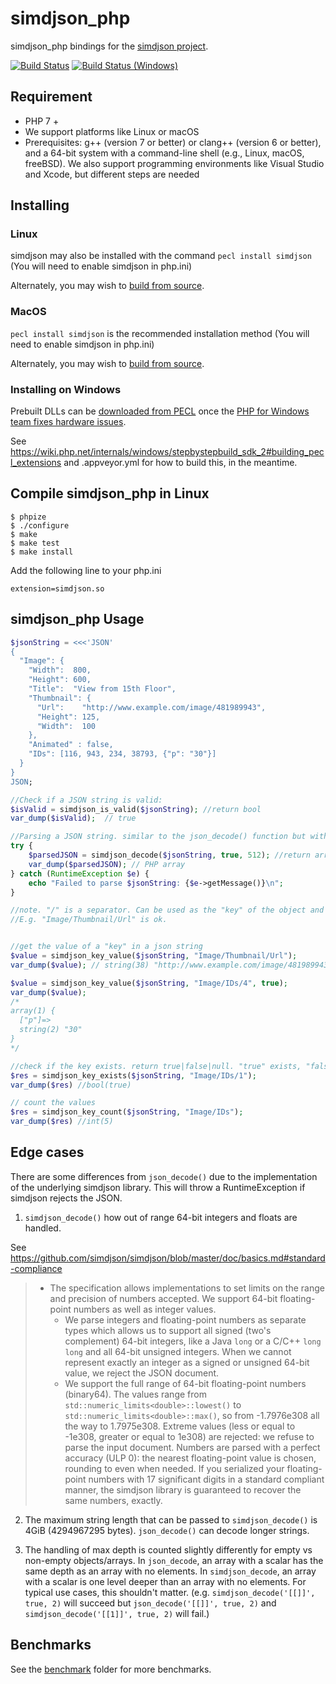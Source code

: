 # simdjson_php
simdjson_php bindings for the [simdjson project](https://github.com/lemire/simdjson).

[![Build Status](https://github.com/crazyxman/simdjson_php/actions/workflows/integration.yml/badge.svg?branch=master)](https://github.com/crazyxman/simdjson_php/actions/workflows/integration.yml?query=branch%3Amaster)
[![Build Status (Windows)](https://ci.appveyor.com/api/projects/status/github/crazyxman/simdjson_php?svg=true)](https://ci.appveyor.com/project/crazyxman/simdjson-php)

## Requirement
- PHP 7 +
- We support platforms like Linux or macOS
- Prerequisites: g++ (version 7 or better) or clang++ (version 6 or better), and a 64-bit system with a command-line shell (e.g., Linux, macOS, freeBSD). We also support programming environments like Visual Studio and Xcode, but different steps are needed

## Installing

### Linux

simdjson may also be installed with the command `pecl install simdjson` (You will need to enable simdjson in php.ini)

Alternately, you may wish to [build from source](#compile-simdjson_php-in-linux).

### MacOS

`pecl install simdjson` is the recommended installation method (You will need to enable simdjson in php.ini)

Alternately, you may wish to [build from source](#compile-simdjson_php-in-linux).

### Installing on Windows

Prebuilt DLLs can be [downloaded from PECL](https://pecl.php.net/package/simdjson) once the [PHP for Windows team fixes hardware issues](https://windows.php.net/).

See https://wiki.php.net/internals/windows/stepbystepbuild_sdk_2#building_pecl_extensions and .appveyor.yml for how to build this, in the meantime.

## Compile simdjson_php in Linux
```
$ phpize
$ ./configure
$ make
$ make test
$ make install
```

Add the following line to your php.ini

```
extension=simdjson.so
```

## simdjson_php Usage
```php
$jsonString = <<<'JSON'
{
  "Image": {
    "Width":  800,
    "Height": 600,
    "Title":  "View from 15th Floor",
    "Thumbnail": {
      "Url":    "http://www.example.com/image/481989943",
      "Height": 125,
      "Width":  100
    },
    "Animated" : false,
    "IDs": [116, 943, 234, 38793, {"p": "30"}]
  }
}
JSON;

//Check if a JSON string is valid:
$isValid = simdjson_is_valid($jsonString); //return bool
var_dump($isValid);  // true

//Parsing a JSON string. similar to the json_decode() function but without the fourth argument
try {
    $parsedJSON = simdjson_decode($jsonString, true, 512); //return array|object|null. "null" string is not a standard json
    var_dump($parsedJSON); // PHP array
} catch (RuntimeException $e) {
    echo "Failed to parse $jsonString: {$e->getMessage()}\n";
}

//note. "/" is a separator. Can be used as the "key" of the object and the "index" of the array
//E.g. "Image/Thumbnail/Url" is ok.


//get the value of a "key" in a json string
$value = simdjson_key_value($jsonString, "Image/Thumbnail/Url");
var_dump($value); // string(38) "http://www.example.com/image/481989943"

$value = simdjson_key_value($jsonString, "Image/IDs/4", true);
var_dump($value);
/*
array(1) {
  ["p"]=>
  string(2) "30"
}
*/

//check if the key exists. return true|false|null. "true" exists, "false" does not exist, "null" string is not a standard json
$res = simdjson_key_exists($jsonString, "Image/IDs/1");
var_dump($res) //bool(true)

// count the values
$res = simdjson_key_count($jsonString, "Image/IDs");
var_dump($res) //int(5)

```

## Edge cases

There are some differences from `json_decode()` due to the implementation of the underlying simdjson library. This will throw a RuntimeException if simdjson rejects the JSON.

1) `simdjson_decode()`  how out of range 64-bit integers and floats are handled.

See https://github.com/simdjson/simdjson/blob/master/doc/basics.md#standard-compliance

> - The specification allows implementations to set limits on the range and precision of numbers accepted.  We support 64-bit floating-point numbers as well as integer values.
>   - We parse integers and floating-point numbers as separate types which allows us to support all signed (two's complement) 64-bit integers, like a Java `long` or a C/C++ `long long` and all 64-bit unsigned integers. When we cannot represent exactly an integer as a signed or unsigned 64-bit value, we reject the JSON document.
>   - We support the full range of 64-bit floating-point numbers (binary64). The values range from `std::numeric_limits<double>::lowest()`  to `std::numeric_limits<double>::max()`, so from -1.7976e308 all the way to 1.7975e308. Extreme values (less or equal to -1e308, greater or equal to 1e308) are rejected: we refuse to parse the input document. Numbers are parsed with a perfect accuracy (ULP 0): the nearest floating-point value is chosen, rounding to even when needed. If you serialized your floating-point numbers with 17 significant digits in a standard compliant manner, the simdjson library is guaranteed to recover the same numbers, exactly.

2) The maximum string length that can be passed to `simdjson_decode()` is 4GiB (4294967295 bytes).
`json_decode()` can decode longer strings.

3) The handling of max depth is counted slightly differently for empty vs non-empty objects/arrays.
In `json_decode`, an array with a scalar has the same depth as an array with no elements.
In `simdjson_decode`, an array with a scalar is one level deeper than an array with no elements.
For typical use cases, this shouldn't matter.
(e.g. `simdjson_decode('[[]]', true, 2)` will succeed but `json_decode('[[]]', true, 2)` and `simdjson_decode('[[1]]', true, 2)` will fail.)

## Benchmarks
See the [benchmark](./benchmark) folder for more benchmarks.
